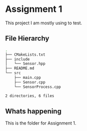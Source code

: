 # Assignment 1

This project I am mostly using to test. 
## File Hierarchy

```bash
.
├── CMakeLists.txt
├── include
│   └── Sensor.hpp
├── README.md
└── src
    ├── main.cpp
    ├── Sensor.cpp
    └── SensorProcess.cpp

2 directories, 6 files
```
## Whats happening
This is the folder for Assignment 1.
